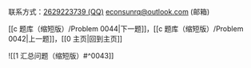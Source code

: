 联系方式：<a href="https://qm.qq.com/q/iA1sKuakak">2629223739 (QQ)</a> <a href="mailto:econsunrq@outlook.com">econsunrq@outlook.com (邮箱)</a>

[[c 题库（缩短版）/Problem 0044|下一题]]，[[c 题库（缩短版）/Problem 0042|上一题]]，[[0 主页|回到主页]]

![[1 汇总问题（缩短版）#^0043]]
